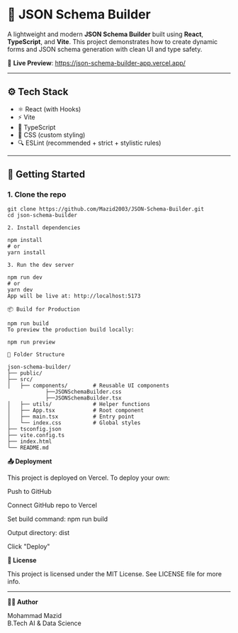# 🧩 JSON Schema Builder

A lightweight and modern **JSON Schema Builder** built using **React**, **TypeScript**, and **Vite**. This project demonstrates how to create dynamic forms and JSON schema generation with clean UI and type safety.

🔗 **Live Preview**: https://json-schema-builder-app.vercel.app/

---

## ⚙️ Tech Stack

- ⚛️ React (with Hooks)
- ⚡ Vite
- 🧠 TypeScript
- 🎨 CSS (custom styling)
- 🔍 ESLint (recommended + strict + stylistic rules)

---

## 🚀 Getting Started

### 1. Clone the repo

```
git clone https://github.com/Mazid2003/JSON-Schema-Builder.git
cd json-schema-builder

2. Install dependencies

npm install
# or
yarn install

3. Run the dev server

npm run dev
# or
yarn dev
App will be live at: http://localhost:5173

📦 Build for Production

npm run build
To preview the production build locally:

npm run preview
```
```
🧪 Folder Structure

json-schema-builder/
├── public/
├── src/
│   ├── components/        # Reusable UI components
            ├──JSONSchemaBuilder.css
            ├──JSONSchemaBuilder.tsx
│   ├── utils/             # Helper functions
│   ├── App.tsx            # Root component
│   ├── main.tsx           # Entry point
│   └── index.css          # Global styles
├── tsconfig.json
├── vite.config.ts
├── index.html
└── README.md

```
**📤 Deployment**

This project is deployed on Vercel. To deploy your own:

Push to GitHub

Connect GitHub repo to Vercel

Set build command: npm run build

Output directory: dist

Click "Deploy"

**📜 License**

This project is licensed under the MIT License. See LICENSE file for more info.

---



**🧑‍💻 Author**

Mohammad Mazid <br>
B.Tech AI & Data Science<br>

